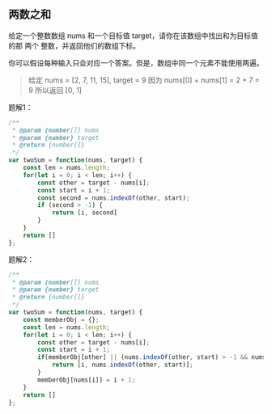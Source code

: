 ## 两数之和

给定一个整数数组 nums 和一个目标值 target，请你在该数组中找出和为目标值的那 两个 整数，并返回他们的数组下标。

你可以假设每种输入只会对应一个答案。但是，数组中同一个元素不能使用两遍。

> 给定 nums = [2, 7, 11, 15], target = 9
> 因为 nums[0] + nums[1] = 2 + 7 = 9
> 所以返回 [0, 1]

题解1：
```javascript
/**
 * @param {number[]} nums
 * @param {number} target
 * @return {number[]}
 */
var twoSum = function(nums, target) {
    const len = nums.length;
    for(let i = 0; i < len; i++) {
        const other = target - nums[i];
        const start = i + 1;
        const second = nums.indexOf(other, start);
        if (second > -1) {
            return [i, second]
        }
    }
    return []
};
```
题解2：
```javascript
/**
 * @param {number[]} nums
 * @param {number} target
 * @return {number[]}
 */
var twoSum = function(nums, target) {
    const memberObj = {};
    const len = nums.length;
    for(let i = 0; i < len; i++) {
        const other = target - nums[i];
        const start = i + 1;
        if(memberObj[other] || (nums.indexOf(other, start) > -1 && nums.indexOf(other, start) !== i)) {
            return [i, nums.indexOf(other, start)];
        }
        memberObj[nums[i]] = i + 1;
    }
    return []
};
```